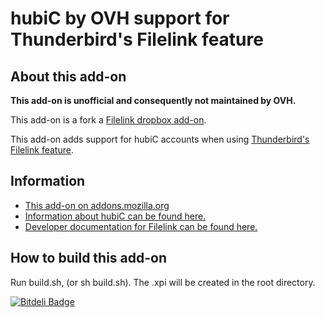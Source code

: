 # hubiC by OVH support for Thunderbird's Filelink feature

## About this add-on

**This add-on is unofficial and consequently not maintained by OVH.**

This add-on is a fork a [Filelink dropbox add-on](https://github.com/mikeconley/thunderbird-filelink-dropbox).

This add-on adds support for hubiC accounts when using [Thunderbird's Filelink
feature](https://support.mozillamessaging.com/kb/filelink-large-attachments).

## Information

*  [This add-on on addons.mozilla.org](https://addons.mozilla.org/en-US/thunderbird/addon/hubic-for-filelink/)
*  [Information about hubiC can be found here.](http://www.ovh.fr/hubiC/)
*  [Developer documentation for Filelink can be found here.](https://developer.mozilla.org/en/Thunderbird/Filelink_Providers)

## How to build this add-on

Run build.sh, (or sh build.sh). The .xpi will be created in the root directory.


[![Bitdeli Badge](https://d2weczhvl823v0.cloudfront.net/gierschv/thunderbird-filelink-hubic/trend.png)](https://bitdeli.com/free "Bitdeli Badge")

